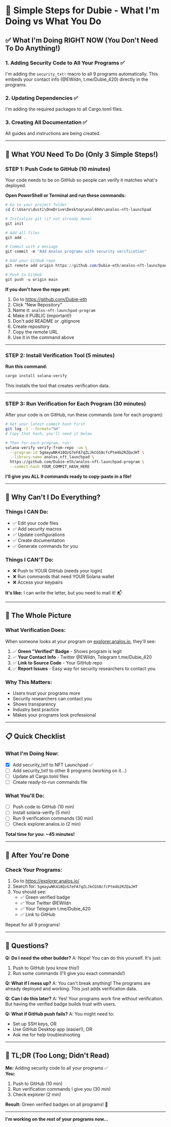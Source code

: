 # 🎯 Simple Steps for Dubie - What I'm Doing vs What You Do

## ✅ What I'm Doing RIGHT NOW (You Don't Need To Do Anything!)

### 1. Adding Security Code to All Your Programs ✅
I'm adding the `security_txt!` macro to all 9 programs automatically. This embeds your contact info (@EWildn, t.me/Dubie_420) directly in the programs.

### 2. Updating Dependencies ✅
I'm adding the required packages to all Cargo.toml files.

### 3. Creating All Documentation ✅
All guides and instructions are being created.

---

## 👤 What YOU Need To Do (Only 3 Simple Steps!)

### STEP 1: Push Code to GitHub (10 minutes)

Your code needs to be on GitHub so people can verify it matches what's deployed.

**Open PowerShell or Terminal and run these commands:**

```powershell
# Go to your project folder
cd C:\Users\dusti\OneDrive\Desktop\anal404s\analos-nft-launchpad

# Initialize git (if not already done)
git init

# Add all files
git add .

# Commit with a message
git commit -m "Add Analos programs with security verification"

# Add your GitHub repo
git remote add origin https://github.com/Dubie-eth/analos-nft-launchpad-program.git

# Push to GitHub
git push -u origin main
```

**If you don't have the repo yet:**
1. Go to https://github.com/Dubie-eth
2. Click "New Repository"
3. Name it: `analos-nft-launchpad-program`
4. Make it PUBLIC (important!)
5. Don't add README or .gitignore
6. Create repository
7. Copy the remote URL
8. Use it in the command above

---

### STEP 2: Install Verification Tool (5 minutes)

**Run this command:**
```bash
cargo install solana-verify
```

This installs the tool that creates verification data.

---

### STEP 3: Run Verification for Each Program (30 minutes)

After your code is on GitHub, run these commands (one for each program):

```bash
# Get your latest commit hash first
git log -1 --format="%H"
# Copy that hash, you'll need it below

# Then for each program, run:
solana-verify verify-from-repo -um \
  --program-id 5gmaywNK418QzG7eFA7qZLJkCGS8cfcPtm4b2RZQaJHT \
  --library-name analos_nft_launchpad \
  https://github.com/Dubie-eth/analos-nft-launchpad-program \
  --commit-hash YOUR_COMMIT_HASH_HERE
```

**I'll give you ALL 9 commands ready to copy-paste in a file!**

---

## 🤔 Why Can't I Do Everything?

### Things I CAN Do:
- ✅ Edit your code files
- ✅ Add security macros
- ✅ Update configurations
- ✅ Create documentation
- ✅ Generate commands for you

### Things I CAN'T Do:
- ❌ Push to YOUR GitHub (needs your login)
- ❌ Run commands that need YOUR Solana wallet
- ❌ Access your keypairs

**It's like:** I can write the letter, but you need to mail it! 📬

---

## 🎯 The Whole Picture

### What Verification Does:
When someone looks at your program on [explorer.analos.io](https://explorer.analos.io/), they'll see:

1. ✅ **Green "Verified" Badge** - Shows program is legit
2. ✅ **Your Contact Info** - Twitter @EWildn, Telegram t.me/Dubie_420
3. ✅ **Link to Source Code** - Your GitHub repo
4. ✅ **Report Issues** - Easy way for security researchers to contact you

### Why This Matters:
- Users trust your programs more
- Security researchers can contact you
- Shows transparency
- Industry best practice
- Makes your programs look professional

---

## 📋 Quick Checklist

### What I'm Doing Now:
- [x] Add security_txt! to NFT Launchpad ✅
- [ ] Add security_txt! to other 8 programs (working on it...)
- [ ] Update all Cargo.toml files
- [ ] Create ready-to-run commands file

### What You'll Do:
- [ ] Push code to GitHub (10 min)
- [ ] Install solana-verify (5 min)
- [ ] Run 9 verification commands (30 min)
- [ ] Check explorer.analos.io (2 min)

**Total time for you: ~45 minutes!**

---

## 🚀 After You're Done

### Check Your Programs:
1. Go to https://explorer.analos.io/
2. Search for: `5gmaywNK418QzG7eFA7qZLJkCGS8cfcPtm4b2RZQaJHT`
3. You should see:
   - ✅ Green verified badge
   - ✅ Your Twitter @EWildn
   - ✅ Your Telegram t.me/Dubie_420
   - ✅ Link to GitHub

Repeat for all 9 programs!

---

## 💬 Questions?

**Q: Do I need the other builder?**
A: Nope! You can do this yourself. It's just:
1. Push to GitHub (you know this!)
2. Run some commands (I'll give you exact commands!)

**Q: What if I mess up?**
A: You can't break anything! The programs are already deployed and working. This just adds verification data.

**Q: Can I do this later?**
A: Yes! Your programs work fine without verification. But having the verified badge builds trust with users.

**Q: What if GitHub push fails?**
A: You might need to:
- Set up SSH keys, OR
- Use GitHub Desktop app (easier!), OR
- Ask me for help troubleshooting

---

## 🎯 TL;DR (Too Long; Didn't Read)

**Me:** Adding security code to all your programs ✅  
**You:** 
1. Push to GitHub (10 min)
2. Run verification commands I give you (30 min)
3. Check explorer (2 min)

**Result:** Green verified badges on all programs! 🎉

---

**I'm working on the rest of your programs now...**

